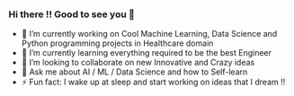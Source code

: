 ### Hi there !! Good to see you 👋

- 🔭 I’m currently working on Cool Machine Learning, Data Science and Python programming projects in Healthcare domain
- 🌱 I’m currently learning everything required to be the best Engineer
- 👯 I’m looking to collaborate on new Innovative and Crazy ideas
- 💬 Ask me about AI / ML / Data Science and how to Self-learn
- ⚡ Fun fact: I wake up at sleep and start working on ideas that I dream !!
